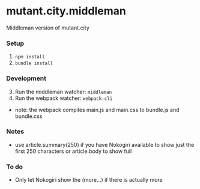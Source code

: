 # mutant.city.middleman
Middleman version of mutant.city


### Setup
1. ``` npm install ```
2. ``` bundle install ```

### Development
3. Run the middleman watcher:  ``` middleman ```
4. Run the webpack watcher: ``` webpack-cli ```
  * note: the webpack compiles main.js and main.css to bundle.js and bundle.css



### Notes
* use article.summary(250) if you have Nokogiri available to show just the first 250 characters or article.body to show full

### To do
* Only let Nokogiri show the (more...) if there is actually more
